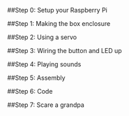 ##Step 0: Setup your Raspberry Pi

##Step 1: Making the box enclosure

##Step 2: Using a servo

##Step 3: Wiring the button and LED up

##Step 4: Playing sounds

##Step 5: Assembly

##Step 6: Code

##Step 7: Scare a grandpa
